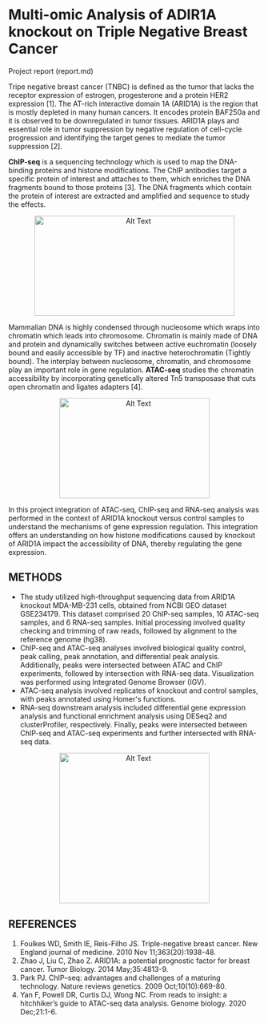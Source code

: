 # Multi-omic Analysis of ADIR1A knockout on Triple Negative Breast Cancer
Project report (report.md)

Tripe negative breast cancer (TNBC) is defined as the tumor that lacks the receptor expression of estrogen, progesterone and a protein HER2 expression [1]. The AT-rich interactive domain 1A (ARID1A) is the region that is mostly depleted in many human cancers. It encodes protein BAF250a and it is observed to be downregulated in tumor tissues. ARID1A plays and essential role in tumor suppression by negative regulation of cell-cycle progression and identifying the target genes to mediate the tumor suppression [2].

**ChIP-seq** is a sequencing technology which is used to map the DNA-binding proteins and histone modifications. The ChIP antibodies target a specific protein of interest and attaches to them, which enriches the DNA fragments bound to those proteins [3]. The DNA fragments which contain the protein of interest are extracted and amplified and sequence to study the effects.

<p align="center">
  <img src="images/ChIP-seq2.png" width="400" height="200" alt="Alt Text">
</p>

Mammalian DNA is highly condensed through nucleosome which wraps into chromatin which leads into chromosome. Chromatin is mainly made of DNA and protein and dynamically switches between active euchromatin (loosely bound and easily accessible by TF) and inactive heterochromatin (Tightly bound). The interplay between nucleosome, chromatin, and chromosome
play an important role in gene regulation. **ATAC-seq** studies the chromatin accessibility by incorporating genetically altered Tn5 transposase that cuts open chromatin and ligates adapters [4].

<p align="center">
  <img src="images/ATAC-seq.png" width="300" height="200" alt="Alt Text">
</p>

In this project integration of ATAC-seq, ChIP-seq and RNA-seq analysis was performed in the context of ARID1A knockout versus control samples to understand the mechanisms of gene
expression regulation. This integration offers an understanding on how histone modifications caused by knockout of ARID1A impact the accessibility of DNA, thereby regulating the gene
expression.

## METHODS

- The study utilized high-throughput sequencing data from ARID1A knockout MDA-MB-231 cells, obtained from NCBI GEO dataset GSE234179. This dataset comprised 20 ChIP-seq samples, 10 ATAC-seq samples, and 6 RNA-seq samples. Initial processing involved quality checking and trimming of raw reads, followed by alignment to the reference genome (hg38). 
- ChIP-seq and ATAC-seq analyses involved biological quality control, peak calling, peak annotation, and differential peak analysis. Additionally, peaks were intersected between ATAC and ChIP experiments, followed by intersection with RNA-seq data. Visualization was performed using Integrated Genome Browser (IGV). 
- ATAC-seq analysis involved replicates of knockout and control samples, with peaks annotated using Homer's functions. 
- RNA-seq downstream analysis included differential gene expression analysis and functional enrichment analysis using DESeq2 and clusterProfiler, respectively. Finally, peaks were intersected between ChIP-seq and ATAC-seq experiments and further intersected with RNA-seq data.

<p align="center">
  <img src="images/workflow.png" width="300" height="300" alt="Alt Text">
</p>

## REFERENCES
1. Foulkes WD, Smith IE, Reis-Filho JS. Triple-negative breast cancer. New England journal of medicine. 2010 Nov 11;363(20):1938-48.
2. Zhao J, Liu C, Zhao Z. ARID1A: a potential prognostic factor for breast cancer. Tumor Biology. 2014 May;35:4813-9.
3. Park PJ. ChIP–seq: advantages and challenges of a maturing technology. Nature reviews genetics. 2009 Oct;10(10):669-80.
4. Yan F, Powell DR, Curtis DJ, Wong NC. From reads to insight: a hitchhiker’s guide to ATAC-seq data analysis. Genome biology. 2020 Dec;21:1-6.

